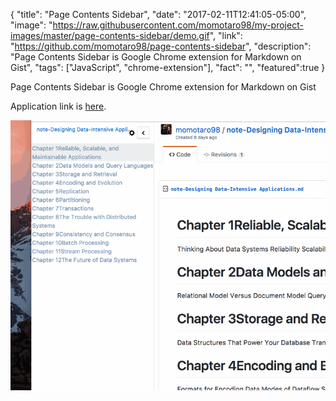 {
  "title": "Page Contents Sidebar",
  "date": "2017-02-11T12:41:05-05:00",
  "image": "https://raw.githubusercontent.com/momotaro98/my-project-images/master/page-contents-sidebar/demo.gif",
  "link": "https://github.com/momotaro98/page-contents-sidebar",
  "description": "Page Contents Sidebar is Google Chrome extension for Markdown on Gist",
  "tags": ["JavaScript", "chrome-extension"],
  "fact": "",
  "featured":true
}

<p>Page Contents Sidebar is Google Chrome extension for Markdown on Gist</p>
<p>Application link is <a href="https://chrome.google.com/webstore/detail/page-contents-sidebar/obapfadchkhjmpkfclbpejldccaajccb">here</a>.</p>
<img src="https://raw.githubusercontent.com/momotaro98/my-project-images/master/page-contents-sidebar/demo.gif">
